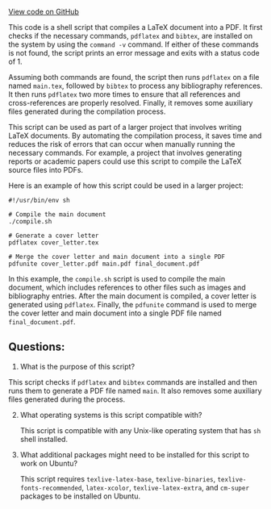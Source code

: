 [View code on GitHub](https://github.com/ergoplatform/ergo/papers/ergopool/compile.sh)

This code is a shell script that compiles a LaTeX document into a PDF. It first checks if the necessary commands, `pdflatex` and `bibtex`, are installed on the system by using the `command -v` command. If either of these commands is not found, the script prints an error message and exits with a status code of 1.

Assuming both commands are found, the script then runs `pdflatex` on a file named `main.tex`, followed by `bibtex` to process any bibliography references. It then runs `pdflatex` two more times to ensure that all references and cross-references are properly resolved. Finally, it removes some auxiliary files generated during the compilation process.

This script can be used as part of a larger project that involves writing LaTeX documents. By automating the compilation process, it saves time and reduces the risk of errors that can occur when manually running the necessary commands. For example, a project that involves generating reports or academic papers could use this script to compile the LaTeX source files into PDFs.

Here is an example of how this script could be used in a larger project:

```
#!/usr/bin/env sh

# Compile the main document
./compile.sh

# Generate a cover letter
pdflatex cover_letter.tex

# Merge the cover letter and main document into a single PDF
pdfunite cover_letter.pdf main.pdf final_document.pdf
```

In this example, the `compile.sh` script is used to compile the main document, which includes references to other files such as images and bibliography entries. After the main document is compiled, a cover letter is generated using `pdflatex`. Finally, the `pdfunite` command is used to merge the cover letter and main document into a single PDF file named `final_document.pdf`.
## Questions: 
 1. What is the purpose of this script?
   
   This script checks if `pdflatex` and `bibtex` commands are installed and then runs them to generate a PDF file named `main`. It also removes some auxiliary files generated during the process.

2. What operating systems is this script compatible with?
   
   This script is compatible with any Unix-like operating system that has `sh` shell installed.

3. What additional packages might need to be installed for this script to work on Ubuntu?
   
   This script requires `texlive-latex-base`, `texlive-binaries`, `texlive-fonts-recommended`, `latex-xcolor`, `texlive-latex-extra`, and `cm-super` packages to be installed on Ubuntu.